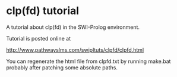 clp(fd) tutorial
================

A tutorial about clp(fd) in the SWI-Prolog environment.

Tutorial is posted online at

http://www.pathwayslms.com/swipltuts/clpfd/clpfd.html

You can regenerate the html file from clpfd.txt by running make.bat
probably after patching some absolute paths.

